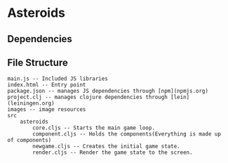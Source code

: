 Asteroids
=========

Dependencies
------------


File Structure
--------------
    main.js -- Included JS libraries
    index.html -- Entry point
    package.json -- manages JS dependencies through [npm](npmjs.org)
    project.clj -- manages clojure dependencies through [lein](leiningen.org)
    images -- image resources
    src
        asteroids
            core.cljs -- Starts the main game loop.
            component.cljs -- Holds the components(Everything is made up of components)
            newgame.cljs -- Creates the initial game state.
            render.cljs -- Render the game state to the screen.

      

